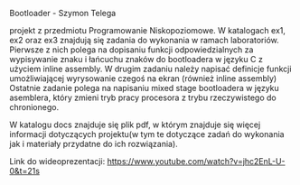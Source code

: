 Bootloader - Szymon Telega

projekt z przedmiotu Programowanie Niskopoziomowe.
W katalogach ex1, ex2 oraz ex3 znajdują się zadania do wykonania w ramach laboratoriów.
Pierwsze z nich polega na dopisaniu funkcji odpowiedzialnych za wypisywanie znaku i łańcuchu znaków do bootloadera w języku C z użyciem inline assembly.
W drugim zadaniu należy napisać definicje funkcji umożliwiającej wyrysowanie czegoś na ekran (również inline assembly)
Ostatnie zadanie polega na napisaniu mixed stage bootloadera w języku asemblera, który zmieni tryb pracy procesora z trybu rzeczywistego do chronionego.

W katalogu docs znajduje się plik pdf, w którym znajduje się więcej informacji dotyczących projektu(w tym te dotyczące zadań do wykonania jak i materiały przydatne do ich rozwiązania).

Link do wideoprezentacji: https://www.youtube.com/watch?v=jhc2EnL-U-0&t=21s
